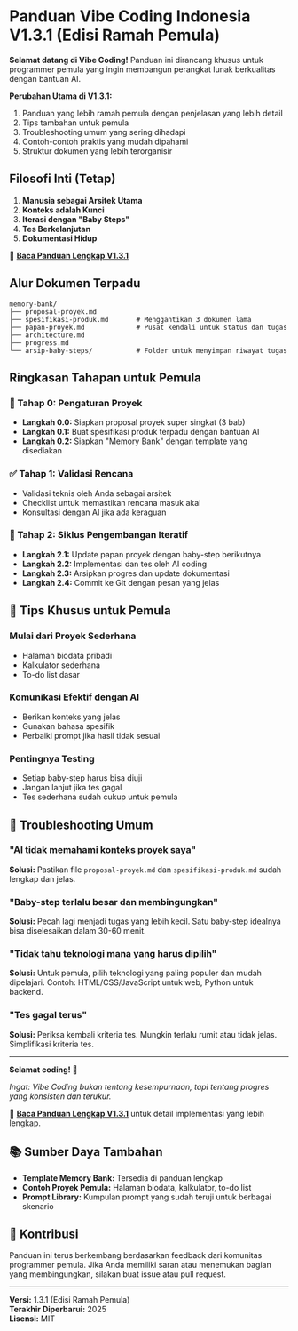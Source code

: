 # Panduan Vibe Coding Indonesia V1.3.1 (Edisi Ramah Pemula)

**Selamat datang di Vibe Coding!** Panduan ini dirancang khusus untuk programmer pemula yang ingin membangun perangkat lunak berkualitas dengan bantuan AI.

**Perubahan Utama di V1.3.1:**
1. Panduan yang lebih ramah pemula dengan penjelasan yang lebih detail
2. Tips tambahan untuk pemula
3. Troubleshooting umum yang sering dihadapi
4. Contoh-contoh praktis yang mudah dipahami
5. Struktur dokumen yang lebih terorganisir

## Filosofi Inti (Tetap)
1. **Manusia sebagai Arsitek Utama**
2. **Konteks adalah Kunci**
3. **Iterasi dengan "Baby Steps"**
4. **Tes Berkelanjutan**
5. **Dokumentasi Hidup**

📖 **[Baca Panduan Lengkap V1.3.1](./panduan-vibe-coding-v1.3.1.md)**

## Alur Dokumen Terpadu
```
memory-bank/
├── proposal-proyek.md
├── spesifikasi-produk.md       # Menggantikan 3 dokumen lama
├── papan-proyek.md             # Pusat kendali untuk status dan tugas
├── architecture.md
├── progress.md
└── arsip-baby-steps/           # Folder untuk menyimpan riwayat tugas
```

## Ringkasan Tahapan untuk Pemula

### 🚀 Tahap 0: Pengaturan Proyek
- **Langkah 0.0:** Siapkan proposal proyek super singkat (3 bab)
- **Langkah 0.1:** Buat spesifikasi produk terpadu dengan bantuan AI
- **Langkah 0.2:** Siapkan "Memory Bank" dengan template yang disediakan

### ✅ Tahap 1: Validasi Rencana
- Validasi teknis oleh Anda sebagai arsitek
- Checklist untuk memastikan rencana masuk akal
- Konsultasi dengan AI jika ada keraguan

### 🔄 Tahap 2: Siklus Pengembangan Iteratif
- **Langkah 2.1:** Update papan proyek dengan baby-step berikutnya
- **Langkah 2.2:** Implementasi dan tes oleh AI coding
- **Langkah 2.3:** Arsipkan progres dan update dokumentasi
- **Langkah 2.4:** Commit ke Git dengan pesan yang jelas

## 🎯 Tips Khusus untuk Pemula

### Mulai dari Proyek Sederhana
- Halaman biodata pribadi
- Kalkulator sederhana
- To-do list dasar

### Komunikasi Efektif dengan AI
- Berikan konteks yang jelas
- Gunakan bahasa spesifik
- Perbaiki prompt jika hasil tidak sesuai

### Pentingnya Testing
- Setiap baby-step harus bisa diuji
- Jangan lanjut jika tes gagal
- Tes sederhana sudah cukup untuk pemula

## 🚨 Troubleshooting Umum

### "AI tidak memahami konteks proyek saya"
**Solusi:** Pastikan file `proposal-proyek.md` dan `spesifikasi-produk.md` sudah lengkap dan jelas.

### "Baby-step terlalu besar dan membingungkan"
**Solusi:** Pecah lagi menjadi tugas yang lebih kecil. Satu baby-step idealnya bisa diselesaikan dalam 30-60 menit.

### "Tidak tahu teknologi mana yang harus dipilih"
**Solusi:** Untuk pemula, pilih teknologi yang paling populer dan mudah dipelajari. Contoh: HTML/CSS/JavaScript untuk web, Python untuk backend.

### "Tes gagal terus"
**Solusi:** Periksa kembali kriteria tes. Mungkin terlalu rumit atau tidak jelas. Simplifikasi kriteria tes.

---

**Selamat coding! 🚀**

*Ingat: Vibe Coding bukan tentang kesempurnaan, tapi tentang progres yang konsisten dan terukur.*

📖 **[Baca Panduan Lengkap V1.3.1](./panduan-vibe-coding-v1.3.1.md)** untuk detail implementasi yang lebih lengkap.

## 📚 Sumber Daya Tambahan

- **Template Memory Bank:** Tersedia di panduan lengkap
- **Contoh Proyek Pemula:** Halaman biodata, kalkulator, to-do list
- **Prompt Library:** Kumpulan prompt yang sudah teruji untuk berbagai skenario

## 🤝 Kontribusi

Panduan ini terus berkembang berdasarkan feedback dari komunitas programmer pemula. Jika Anda memiliki saran atau menemukan bagian yang membingungkan, silakan buat issue atau pull request.

---

**Versi:** 1.3.1 (Edisi Ramah Pemula)  
**Terakhir Diperbarui:** 2025  
**Lisensi:** MIT
